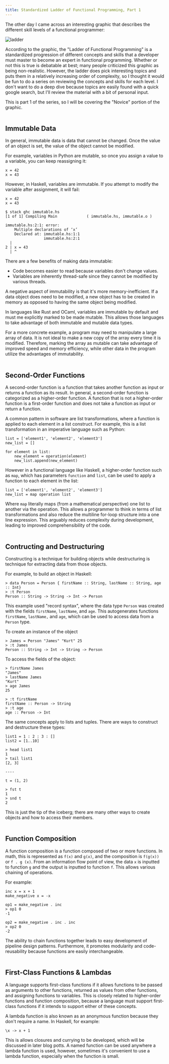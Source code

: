 ```yaml
---
title: Standardized Ladder of Functional Programming, Part 1
---
```


The other day I came across an interesting graphic that describes the different skill levels of a functional programmer:

![ladder](../functional_ladder.jpg)

According to the graphic, the "Ladder of Functional Programming" is a standardized progression of different concepts and skills that a
developer must master to become an expert in functional programming. Whether or not this is true is debatable at best;
many people criticized this graphic as being non-realistic. However, the ladder does pick interesting topics and puts them in a relatively increasing order of complexity, so I thought it would be fun to do a series on reviewing the concepts and skills for each level. I don't want to do a deep dive because topics are easily found
with a quick google search, but I'll review the material with a bit of personal input.

This is part 1 of the series, so I will be covering the "Novice" portion of the graphic.
<br>
<br>

## Immutable Data
In general, immutable data is data that cannot be changed. Once the value of an object is set, the value of the object cannot be modified.

For example, variables in Python are mutable, so once you assign a value to a variable, you can keep reassigning it:
```
x = 42
x = 43
```

However, in Haskell, variables are immutable. If you attempt to modify the variable after assignment, it will fail:
```
x = 42
x = 43
```

```
$ stack ghc immutable.hs
[1 of 1] Compiling Main             ( immutable.hs, immutable.o )

immutable.hs:2:1: error:
    Multiple declarations of ‘x’
    Declared at: immutable.hs:1:1
                 immutable.hs:2:1
  |
2 | x = 43
  | ^
```

There are a few benefits of making data immutable:
- Code becomes easier to read because variables don't change values.
- Variables are inherently thread-safe since they cannot be modified by various threads.

A negative aspect of immutability is that it's more memory-inefficient. If a data object does need to be modified, a new object has to be created in memory as opposed to having the same object being modified.

In languages like Rust and OCaml, variables are immutable by default and must me explicitly marked to be made mutable. This allows those languages to take advantage of both immutable and mutable data types.

For a more concrete example, a program may need to manipulate a large array of data. It is not ideal to make a new copy of the array every time it is modified. Therefore, marking the array as mutable can take advantage of improved speed and memory efficiency, while other data in the program utilize the advantages of immutability.
<br>
<br>

## Second-Order Functions
A second-order function is a function that takes another function as input or returns a function as its result. In general, a second-order function is categorized as a higher-order function. A function that is not a higher-order function is a first-order function and does not take a function as input or return a function.

 A common pattern in software are list transformations, where a function is applied to each element in a list construct. For example, this is a list transformation in an imperative language such as Python:
```
list = ['element1', 'element2', 'element3']
new_list = []

for element in list:
    new_element = operation(element)
    new_list.append(new_element)
```
However in a functional language like Haskell, a higher-order function such as `map`, which has parameters `function` and `list`, can be used to apply a function to each element in the list:
```
list = ['element1', 'element2', 'element3'] 
new_list = map operation list
```

Where `map` literally maps (from a mathematical perspective) one list to another via the operation. This allows a programmer to think in terms of list transformations and also reduce the multiline for-loop structure into a one line expression. This arguably reduces complexity during development, leading to improved comprehensibility of the code.
<br>
<br>

## Contructing and Destructuring
Constructing is a technique for building objects while destructuring is technique for extracting data from those objects.

For example, to build an object in Haskell:
```
> data Person = Person { firstName :: String, lastName :: String, age :: Int}
> :t Person
Person :: String -> String -> Int -> Person
```
This example used "record syntax", where the data type `Person` was created with the fields `firstName`, `lastName`, and `age`. This autogenerates functions `firstName`, `lastName,` and `age`, which can be used to access data from a `Person` type.

To create an instance of the object
```
> James = Person "James" "Kurt" 25
> :t James
Person :: String -> Int -> String -> Person
```
To access the fields of the object:
```
> firstName James
"James"
> lastName James
"Kurt"
> age James
25

> :t firstName
firstName :: Person -> String
> :t age
age :: Person -> Int
```

The same concepts apply to lists and tuples. There are ways to construct and destructure these types:
```
list1 = 1 : 2 : 3 : []
list2 = [1..10]

> head list1
1
> tail list1
[2, 3]

----

t = (1, 2)

> fst t
1
> snd t
2
```

This is just the tip of the iceberg; there are many other ways to create objects and how to access their members.
<br>
<br>

## Function Composition
A function composition is a function composed of two or more functions. In math, this is represented as `f(x)` and `g(x)`, and the composition is `f(g(x))` or `f . g (x)`. From an information flow point of view, the data `x` is inputted to function `g` and the output is inputted to function `f`. This allows various chaining of operations.

For example:
```
inc x = x + 1
make_negative x = -x

op1 = make_negative . inc
> op1 0
-1

op2 = make_negative . inc . inc 
> op2 0
-2
```

The ability to chain functions together leads to easy development of pipeline design patterns. Furthermore, it promotes modularity and code-reusability because functions are easily interchangeable.
<br>
<br>

## First-Class Functions & Lambdas
A language supports first-class functions if it allows functions to be passed as arguments to other functions, returned as values from other functions, and assigning functions to variables. This is closely related to higher-order functions and function composition, because a language must support first-class functions if it intends to support either of these concepts.

A lambda function is also known as an anonymous function because they don't require a name. In Haskell, for example:
```
\x -> x + 1
```

This is allows closures and currying to be developed, which will be discussed in later blog potts. A named function can be used anywhere a lambda function is used, however, sometimes it's convenient to use a lambda function, especially when the function is small.
